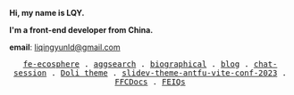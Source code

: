 **Hi, my name is LQY.**
    
**I'm a front-end developer from China.**

**email**: liqingyunld@gmail.com

<p align="center">
  <samp>
    <a href="https://www.fe-ecosphere.com/">fe-ecosphere</a> .
    <a href="https://aggsearch.fe-ecosphere.com/">aggsearch</a> .
    <a href="http://biographical.fe-ecosphere.com/">biographical</a> .
    <a href="http://blog.fe-ecosphere.com/">blog</a> .
    <a href="https://chat-session.fe-ecosphere.com/">chat-session</a> .
    <a href="https://marketplace.visualstudio.com/items?itemName=LQYld.doli-theme">Doli theme</a> .
    <a href="https://slidev-theme-antfu-vite-conf-2023.fe-ecosphere.com/1">slidev-theme-antfu-vite-conf-2023</a> .
    <a href="https://ffc.fe-ecosphere.com/">FFCDocs</a> .
    <a href="https://feiqs.fe-ecosphere.com/">FEIQs</a> 
  </samp>
</p>
